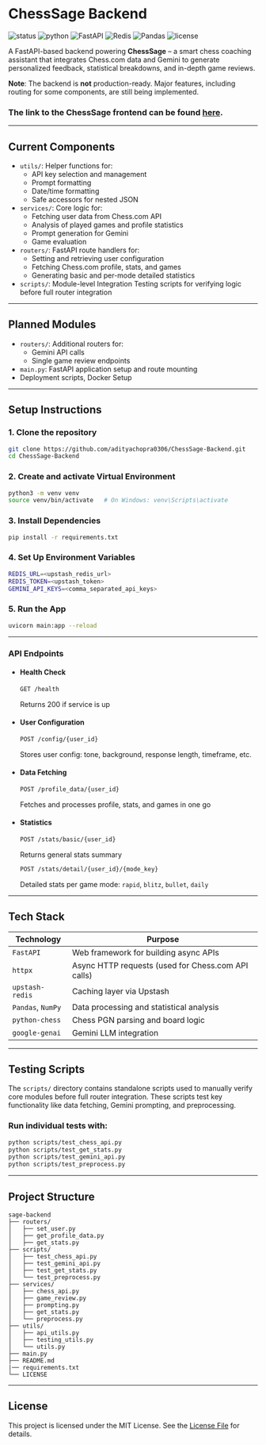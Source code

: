 # ChessSage Backend

![status](https://img.shields.io/badge/status-WIP-yellow)
![python](https://img.shields.io/badge/python-3.10%2B-blue)
![FastAPI](https://img.shields.io/badge/FastAPI-0.115.14-teal?logo=fastapi)
![Redis](https://img.shields.io/badge/Redis-Upstash-critical?logo=redis)
![Pandas](https://img.shields.io/badge/Pandas-2.3.0-lightgrey?logo=pandas)
![license](https://img.shields.io/badge/license-MIT-green)

A FastAPI-based backend powering **ChessSage** – a smart chess coaching assistant that integrates Chess.com data and Gemini to generate personalized feedback, statistical breakdowns, and in-depth game reviews.

**Note**: The backend is **not** production-ready. Major features, including routing for some components, are still being implemented.

### The link to the **ChessSage** frontend can be found [here](https://github.com/adityachopra0306/ChessSage).

---

## Current Components

- `utils/`: Helper functions for:
  - API key selection and management
  - Prompt formatting
  - Date/time formatting
  - Safe accessors for nested JSON
- `services/`: Core logic for:
  - Fetching user data from Chess.com API
  - Analysis of played games and profile statistics
  - Prompt generation for Gemini
  - Game evaluation
- `routers/`: FastAPI route handlers for:
  - Setting and retrieving user configuration
  - Fetching Chess.com profile, stats, and games
  - Generating basic and per-mode detailed statistics 
- `scripts/`: Module-level Integration Testing scripts for verifying logic before full router integration

---

## Planned Modules

- `routers/`: Additional routers for:
  - Gemini API calls
  - Single game review endpoints
- `main.py`: FastAPI application setup and route mounting
- Deployment scripts, Docker Setup

---

## Setup Instructions

### 1. Clone the repository
```bash
git clone https://github.com/adityachopra0306/ChessSage-Backend.git
cd ChessSage-Backend
```
### 2. Create and activate Virtual Environment
```bash
python3 -m venv venv
source venv/bin/activate   # On Windows: venv\Scripts\activate
```
### 3. Install Dependencies
```bash
pip install -r requirements.txt
```

### 4. Set Up Environment Variables
```bash
REDIS_URL=<upstash_redis_url>
REDIS_TOKEN=<upstash_token>
GEMINI_API_KEYS=<comma_separated_api_keys>
```

### 5. Run the App
```bash
uvicorn main:app --reload
```
---

### API Endpoints

- #### Health Check
  ```bash
  GET /health
  ```
    Returns 200 if service is up

- #### User Configuration
  ```bash
  POST /config/{user_id}
  ```
    Stores user config: tone, background, response length, timeframe, etc.

- #### Data Fetching
  ```bash
  POST /profile_data/{user_id}
  ```
    Fetches and processes profile, stats, and games in one go

- #### Statistics
  ```bash
  POST /stats/basic/{user_id}
  ```
    Returns general stats summary

  ```bash
  POST /stats/detail/{user_id}/{mode_key}
  ```
    Detailed stats per game mode: `rapid`, `blitz`, `bullet`, `daily`
  
---

## Tech Stack

| Technology         | Purpose                                           |
|--------------------|---------------------------------------------------|
| `FastAPI`          | Web framework for building async APIs             |
| `httpx`            | Async HTTP requests (used for Chess.com API calls)|
| `upstash-redis`    | Caching layer via Upstash                         |
| `Pandas`, `NumPy`  | Data processing and statistical analysis          |
| `python-chess`     | Chess PGN parsing and board logic                 |
| `google-genai`     | Gemini LLM integration                            |

---

## Testing Scripts

The `scripts/` directory contains standalone scripts used to manually verify core modules before full router integration. These scripts test key functionality like data fetching, Gemini prompting, and preprocessing.

### Run individual tests with:

```bash
python scripts/test_chess_api.py
python scripts/test_get_stats.py
python scripts/test_gemini_api.py
python scripts/test_preprocess.py
```

---

## Project Structure

```
sage-backend
├── routers/
│   ├── set_user.py 
│   ├── get_profile_data.py
│   ├── get_stats.py
├── scripts/  
│   ├── test_chess_api.py  
│   ├── test_gemini_api.py  
│   ├── test_get_stats.py  
│   └── test_preprocess.py
├── services/  
│   ├── chess_api.py  
│   ├── game_review.py  
│   ├── prompting.py  
│   ├── get_stats.py  
│   └── preprocess.py  
├── utils/  
│   ├── api_utils.py  
│   ├── testing_utils.py  
│   └── utils.py  
├── main.py  
├── README.md  
|── requirements.txt
└── LICENSE
```
---

## License
This project is licensed under the MIT License. See the [License File](./LICENSE) for details.
